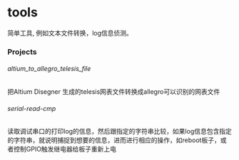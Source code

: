 # tools
简单工具, 例如文本文件转换，log信息侦测。

### Projects

###### altium_to_allegro_telesis_file 
  把Altium Disegner 生成的telesis网表文件转换成allegro可以识别的网表文件
###### serial-read-cmp
  读取调试串口的打印log的信息，然后跟指定的字符串比较，如果log信息包含指定的字符串，就说明捕捉到想要的信息，进而进行相应的操作，如reboot板子，或者控制GPIO触发继电器给板子重新上电
